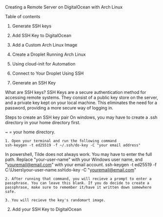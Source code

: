 Creating a Remote Server on DigitalOcean with Arch Linux

Table of contents
1. Generate SSH keys
2. Add SSH Key to DigitalOcean
3. Add a Custom Arch Linux Image
4. Create a Droplet Running Arch Linux
5. Using cloud-init for Automation
6. Connect to Your Droplet Using SSH

1. Generate an SSH Key

What are SSH keys?
SSH Keys are a secure authentication method for accessing remote systems. They consist of a public key store on the server, and a private key kept on your local machine. This eliminates the need for a password, providing a more secure way of logging in.

Steps to create an SSH key pair
On windows, you may have to create a .ssh directory in your home directory first.

~ = your home directory.


    1. Open your terminal and run the following command
    ssh-keygen -t ed25519 -f ~/.ssh/do-key -C "your email address"

In powershell, Tilde does not always work. You may have to enter the full path. Replace "your-user-name" with your Windows user name, and "youremail@email.com" with your email account.
    ssh-keygen -t ed25519 -f C:\Users\your-user-name\.ssh\do-key -C "youremail@email.com"


    2. After running that command, you will recieve a prompt to enter a passphrase. You can leave this blank. If you do decide to create a passphrase, make sure to remember it/have it written down somewhere safe.

    3. You will recieve the key's randomart image. 

2. Add your SSH Key to DigitalOcean

